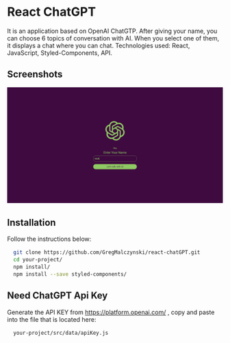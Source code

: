 # React ChatGPT

It is an application based on OpenAI ChatGTP. After giving your name, you can choose 6 topics of conversation with AI. When you select one of them, it displays a chat where you can chat.
Technologies used: React, JavaScript, Styled-Components, API.

## Screenshots

![App Screenshot](https://github.com/GregMalczynski/react-chatGPT/blob/master/screen-shots/chat-1.jpg?raw=true)

## Installation

Follow the instructions below:

```bash
  git clone https://github.com/GregMalczynski/react-chatGPT.git
  cd your-project/
  npm install/
  npm install --save styled-components/
```

## Need ChatGPT Api Key

Generate the API KEY from https://platform.openai.com/ , copy and paste into the file that is located here:

```bash
  your-project/src/data/apiKey.js
```